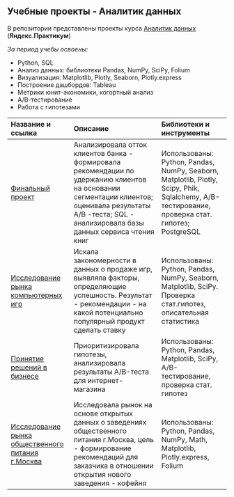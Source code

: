 ## Учебные проекты - Аналитик данных

В репозитории представлены проекты курса [Аналитик данных](https://praktikum.yandex.ru/data-analyst/) (**Яндекс.Практикум**)


*За период учебы освоены:*
* Python, SQL
* Анализ данных: библиотеки Pandas, NumPy, SciPy, Folium
* Визуализация: Matplotlib, Plotly, Seaborn, Plotly.express
* Построение дашбордов: Tableau
* Метрики юнит-экономики, когортный анализ
* А/В-тестирование
* Работа с гипотезами


| Название и ссылка| Описание        | Библиотеки и инструменты |
|:---------------- |:--------------- |:------------------------ |
| [Финальный проект](Y.Practicum_Projects/final_projects)|Анализировала отток клиентов банка - формировала рекомендации по удержанию клиентов на основании сегментации клиентов; оценивала результаты А/В -теста; SQL - анализировала базы данных сервиса чтения книг |Использованы: Python, Pandas, NumPy, Seaborn, Matplotlib, Plotly, Scipy, Phik, Sqlalchemy, A/B-тестирование, проверка стат. гипотез; PostgreSQL |
| [Исследование рынка компьютерных игр](games_research/)|Искала закономерности в данных о продаже игр, выявляла факторы, определяющие успешность. Результат - рекомендации - на какой потенциально популярный продукт сделать ставку |Использованы: Python, Pandas, NumPy, Seaborn, Matplotlib, SciPy. Проверка стат.гипотез, описательная статистика |
| [Принятие решений в бизнесе](mobile_app_user_behavior/)|Приоритизировала гипотезы, анализировала результаты A/B-теста для интернет-магазина |Использованы: Python, Pandas, Matplotlib, SciPy, A/B-тестирование, проверка стат. гипотез |
| [Исследование рынка общественного питания г.Москва](moscow_catering_research/)|Исследовала рынок на основе открытых данных о заведениях общественного питания г.Москва, цель - формирование рекомендаций для заказчика в отношении открытия нового заведения - кофейня |Использованы: Python, Pandas, NumPy, Math, Matplotlib, Plotly.express, Folium |
